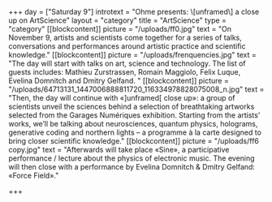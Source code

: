 +++
day = ["Saturday 9"]
introtext = "Ohme presents: \\[unframed\\] a close up on ArtScience"
layout = "category"
title = "ArtScience"
type = "category"
[[blockcontent]]
picture = "/uploads/ff0.jpg"
text = "On November 9, artists and scientists come together for a series of talks, conversations and performances around artistic practice and scientific knowledge."
[[blockcontent]]
picture = "/uploads/frenquencies.jpg"
text = "The day will start with talks on art, science and technology. The list of guests includes: Mathieu Zurstrassen, Romain Maggiolo, Felix Luque, Evelina Domnitch and Dmitry Gelfand. "
[[blockcontent]]
picture = "/uploads/64713131_1447006888811720_116334978828075008_n.jpg"
text = "Then, the day will continue with «]unframed[ close up»: a group of scientists unveil the sciences behind a selection of breathtaking artworks selected from the Garages Numériques exhibition. Starting from the artists’ works, we’ll be talking about neurosciences, quantum physics, holograms, generative coding and northern lights – a programme à la carte designed to bring closer scientific knowledge."
[[blockcontent]]
picture = "/uploads/ff6 copy.jpg"
text = "Afterwards will take place «Sine», a participative performance / lecture about the physics of electronic music. The evening will then close with a performance by Evelina Domnitch & Dmitry Gelfand: «Force Field»."

+++
